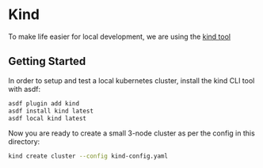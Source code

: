 # Kind

To make life easier for local development, we are using the [kind tool](https://kind.sigs.k8s.io)

## Getting Started

In order to setup and test a local kubernetes cluster, install the kind CLI tool with asdf:

```bash
asdf plugin add kind
asdf install kind latest
asdf local kind latest
```

Now you are ready to create a small 3-node cluster as per the config in this directory:

```bash
kind create cluster --config kind-config.yaml
```

